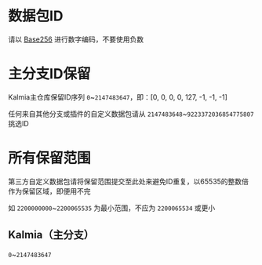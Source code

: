 # 数据包ID

请以 [Base256](/doc/zh_cn/standard/transport/number/number_encode_standard.md) 进行数字编码，不要使用负数

# 主分支ID保留

Kalmia主仓库保留ID序列 ```0```~```2147483647```，即：[0, 0, 0, 0, 127, -1, -1, -1]

任何来自其他分支或插件的自定义数据包请从 ```2147483648```~```9223372036854775807``` 挑选ID

# 所有保留范围

第三方自定义数据包请将保留范围提交至此处来避免ID重复，以65535的整数倍作为保留区域，即便用不完

如 ```2200000000```~```2200065535``` 为最小范围，不应为 ```2200065534``` 或更小

## Kalmia（主分支）

```0```~```2147483647```

